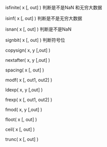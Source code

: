 isfinite\( x  \[, out\] \) 判断是不是NaN 和无穷大数据

isinf\( x  \[, out\] \)     判断是不是无穷大数据

isnan\( x  \[, out\] \)   判断是不是NaN

signbit\( x  \[, out\] \) 判断符号位

copysign\( x, y \[,out\] \)

nextafter\( x, y \[,out\] \)

spacing\( x  \[, out\] \)

modf\( x  \[, out1, out2\] \)

ldexp\( x, y \[,out\] \)

frexp\( x \[, out1, out2\] \)

fmod\( x, y \[,out\] \)

floot\( x  \[, out\] \)

ceil\( x  \[, out\] \)

trunc\( x  \[, out\] \)

